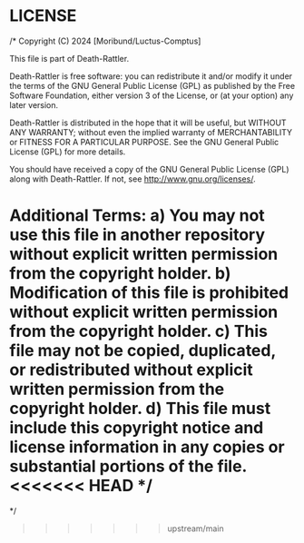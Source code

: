# LICENSE
/*
  Copyright (C) 2024 [Moribund/Luctus-Comptus]

  This file is part of Death-Rattler.

  Death-Rattler is free software: you can redistribute it and/or modify
  it under the terms of the GNU General Public License (GPL) as published by
  the Free Software Foundation, either version 3 of the License, or
  (at your option) any later version.

  Death-Rattler is distributed in the hope that it will be useful,
  but WITHOUT ANY WARRANTY; without even the implied warranty of
  MERCHANTABILITY or FITNESS FOR A PARTICULAR PURPOSE. See the
  GNU General Public License (GPL) for more details.

  You should have received a copy of the GNU General Public License (GPL)
  along with Death-Rattler. If not, see http://www.gnu.org/licenses/.

  Additional Terms:
  a) You may not use this file in another repository without explicit
     written permission from the copyright holder.
  b) Modification of this file is prohibited without explicit written
     permission from the copyright holder.
  c) This file may not be copied, duplicated, or redistributed without
     explicit written permission from the copyright holder.
  d) This file must include this copyright notice and license information
     in any copies or substantial portions of the file.
<<<<<<< HEAD
*/
=======
*/
>>>>>>> upstream/main
